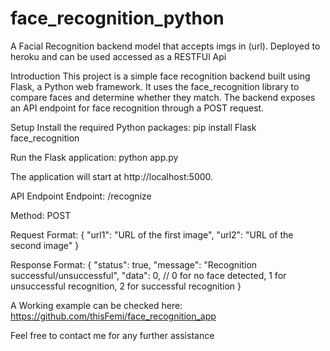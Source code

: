 # face_recognition_python
A Facial Recognition backend model that accepts imgs in (url). Deployed to heroku and can be used accessed as a RESTFUl Api


Introduction
This project is a simple face recognition backend built using Flask, a Python web framework. It uses the face_recognition library to compare faces and determine whether they match. The backend exposes an API endpoint for face recognition through a POST request.

Setup
Install the required Python packages:
pip install Flask face_recognition

Run the Flask application:
python app.py

The application will start at http://localhost:5000.

API Endpoint
Endpoint: /recognize

Method: POST

Request Format:
{
  "url1": "URL of the first image",
  "url2": "URL of the second image"
}

Response Format:
{
  "status": true,
  "message": "Recognition successful/unsuccessful",
  "data": 0,  // 0 for no face detected, 1 for unsuccessful recognition, 2 for successful recognition
}

A Working example can be checked here:
https://github.com/thisFemi/face_recognition_app

Feel free to contact me for any further assistance

